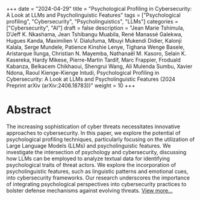 +++
date = "2024-04-29"
title = "Psychological Profiling in Cybersecurity: A Look at LLMs and Psycholinguistic Features"
tags = ["Psychological profiling", "Cybersecurity", "Psycholinguistics", "LLMs"]
categories = ["Cybersecurity", "AI"]
draft = false
description = "Jean Marie Tshimula, D'Jeff K. Nkashama, Jean Tshibangu Muabila, René Manassé Galekwa, Hugues Kanda, Maximilien V. Dialufuma, Mbuyi Mukendi Didier, Kalonji Kalala, Serge Mundele, Patience Kinshie Lenye, Tighana Wenge Basele, Aristarque Ilunga, Christian N. Mayemba, Nathanaël M. Kasoro, Selain K. Kasereka, Hardy Mikese, Pierre-Martin Tardif, Marc Frappier, Froduald Kabanza, Belkacem Chikhaoui, Shengrui Wang, Ali Mulenda Sumbu, Xavier Ndona, Raoul Kienge-Kienge Intudi, Psychological Profiling in Cybersecurity: A Look at LLMs and Psycholinguistic Features (2024 Preprint arXiv (arXiv:2406.18783))"
weight = 10
+++






# Abstract
The increasing sophistication of cyber threats necessitates innovative approaches to cybersecurity. In this paper, we explore the potential of psychological profiling techniques, particularly focusing on the utilization of Large Language Models (LLMs) and psycholinguistic features. We investigate the intersection of psychology and cybersecurity, discussing how LLMs can be employed to analyze textual data for identifying psychological traits of threat actors. We explore the incorporation of psycholinguistic features, such as linguistic patterns and emotional cues, into cybersecurity frameworks. Our research underscores the importance of integrating psychological perspectives into cybersecurity practices to bolster defense mechanisms against evolving threats. [View more...](https://arxiv.org/pdf/2406.18783)

